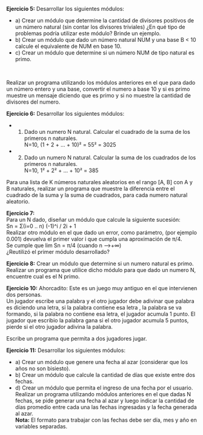 <b>Ejercicio 5:</b> Desarrollar los siguientes módulos:<br>
* a) Crear un módulo que determine la cantidad de divisores positivos de un número natural (sin contar los divisores triviales) ¿En qué tipo de problemas podría utilizar este módulo? Brinde un ejemplo.<br>
* b) Crear un módulo que dado un número natural NUM y una base B < 10 calcule el equivalente de NUM en base 10.<br>
* c) Crear un módulo que determine si un número NUM de tipo natural es primo.
<br>

Realizar un programa utilizando los módulos anteriores en el que para dado un número entero y una base, convertir el numero a base 10 y si es primo muestre un mensaje diciendo que es primo y si no muestre la cantidad de divisores del numero.<br>

<b>Ejercicio 6:</b> Desarrollar los siguientes módulos:
* 1.  Dado un numero N natural. Calcular el cuadrado de la suma de los primeros n naturales.<br>
 N=10, (1 + 2 + ... + 10)² = 55² = 3025<br>
* 2. Dado un numero N natural. Calcular la suma de los cuadrados de los primeros n naturales.<br>
 N=10, 1² + 2² + ... + 10² = 385<br>
 
Para una lista de K números naturales aleatorios en el rango [A, B] con A y B naturales, realizar un programa que muestre la diferencia entre el cuadrado de la suma y la suma de cuadrados, para cada numero natural aleatorio.
<br>

<b>Ejercicio 7:</b><br>
Para un N dado, diseñar un módulo que calcule la siguiente sucesión:<br>
Sn = Σ(i=0 .. n) (-1)^i / 2i + 1 <br>
Realizar otro módulo en el que dado un error, como parámetro, (por ejemplo 0.001) devuelva el primer valor i que cumpla una aproximación de π/4.<br>
Se cumple que lim Sn = π/4
(cuando n -->+∞)<br>
¿Reutilizó el primer módulo desarrollado?
<br>

<b>Ejercicio 8:</b> Crear un módulo que determine si un numero natural es primo. Realizar un programa que utilice dicho módulo para que dado un numero N, encuentre cual es el N primo.<br>

<b>Ejercicio 10:</b> Ahorcadito: Este es un juego muy antiguo en el que intervienen dos personas.<br>
Un jugador escribe una palabra y el otro jugador debe adivinar que palabra es diciendo una letra, si la palabra contiene esa letra
, la palabra se va formando, si la palabra no contiene esa letra, el jugador acumula 1 punto.
El jugador que escribio la palabra gana si el otro jugador acumula 5 puntos, pierde si el otro jugador adivina la palabra.<br>

Escribe un programa que permita a dos jugadores jugar.
<br>

<b>Ejercicio 11:</b> Desarrollar los siguientes módulos:<br>
* a) Crear un módulo que genere una fecha al azar (considerar que los años no son bisiesto).
* b) Crear un módulo que calcule la cantidad de días que existe entre dos fechas.
* d) Crear un módulo que permita el ingreso de una fecha por el usuario.<br>
Realizar un programa utilizando módulos anteriores en el que dadas N fechas, se pide generar una fecha al azar y luego indicar la cantidad de días promedio entre cada una las fechas ingresadas y la fecha generada al azar.<br>
<b>Nota:</b> El formato para trabajar con las fechas debe ser día, mes y año en variables separadas.
